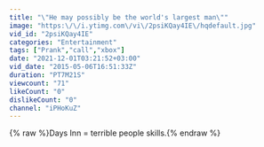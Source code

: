 ```yaml
---
title: "\"He may possibly be the world's largest man\""
image: "https:\/\/i.ytimg.com\/vi\/2psiKQay4IE\/hqdefault.jpg"
vid_id: "2psiKQay4IE"
categories: "Entertainment"
tags: ["Prank","call","xbox"]
date: "2021-12-01T03:21:52+03:00"
vid_date: "2015-05-06T16:51:33Z"
duration: "PT7M21S"
viewcount: "71"
likeCount: "0"
dislikeCount: "0"
channel: "iPHoKuZ"
---
```

{% raw %}Days Inn = terrible people skills.{% endraw %}
